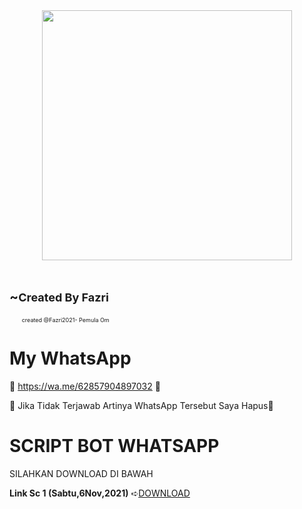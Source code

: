 


<div class="separator" style="clear: both; text-align: center;"><a href="https://blogger.googleusercontent.com/img/a/AVvXsEg8nsQDCR4Awu9cme6aRGHsowFsx29Ist5rJTYdCoJaX1oy5xkGn_8DOjGvuSD51TRlKgtP_ed9AvnIReKE_rg00gtyH08UZLFTrLu4ILouZ_qKV4R6LJOV9qlxIpu68041_TvPdWSaWTFaxn7MmE-UZdr7C-Gww08OmA_na0x7Shae1Xx777YT0SP0=s680" imageanchor="1" style="margin-left: 1em; margin-right: 1em;"><img border="0" data-original-height="680" data-original-width="680" height="400" src="https://blogger.googleusercontent.com/img/a/AVvXsEg8nsQDCR4Awu9cme6aRGHsowFsx29Ist5rJTYdCoJaX1oy5xkGn_8DOjGvuSD51TRlKgtP_ed9AvnIReKE_rg00gtyH08UZLFTrLu4ILouZ_qKV4R6LJOV9qlxIpu68041_TvPdWSaWTFaxn7MmE-UZdr7C-Gww08OmA_na0x7Shae1Xx777YT0SP0=w400-h400" width="400" /></a></div><br />

<h2 style="text-align: left;">~<span style="font-size: large;">Created By Fazri</span></h2><p style="text-align: left;"><span style="font-size: x-small;">&nbsp; &nbsp; &nbsp; &nbsp;</span><span style="font-size: xx-small;">created @Fazri2021- Pemula Om</span></p>


# My WhatsApp

🔰 https://wa.me/62857904897032 🔰 <p>
🔰 Jika Tidak Terjawab Artinya WhatsApp Tersebut Saya Hapus🔰

<p>
</span>
    
# SCRIPT BOT WHATSAPP

  
  SILAHKAN DOWNLOAD DI BAWAH <p>
    <p>
        </span></p>
        

  
**Link Sc 1 (Sabtu,6Nov,2021)**
➪<a href="https://wa.me/62857904897032" target="_blank">DOWNLOAD</a>

